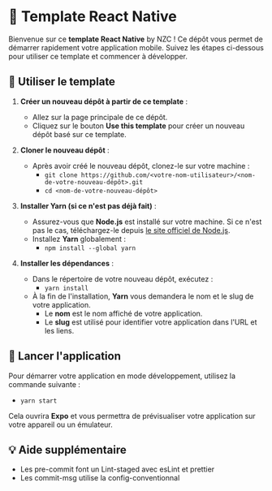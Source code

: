 # 🎉 Template React Native

Bienvenue sur ce **template React Native** by NZC ! Ce dépôt vous permet de démarrer rapidement votre application mobile.
Suivez les étapes ci-dessous pour utiliser ce template et commencer à développer.

## 🚀 Utiliser le template

1. **Créer un nouveau dépôt à partir de ce template** :
   - Allez sur la page principale de ce dépôt.
   - Cliquez sur le bouton **Use this template** pour créer un nouveau dépôt basé sur ce template.

2. **Cloner le nouveau dépôt** :
   - Après avoir créé le nouveau dépôt, clonez-le sur votre machine :
     - `git clone https://github.com/<votre-nom-utilisateur>/<nom-de-votre-nouveau-dépôt>.git`
     - `cd <nom-de-votre-nouveau-dépôt>`

3. **Installer Yarn (si ce n'est pas déjà fait)** :
   - Assurez-vous que **Node.js** est installé sur votre machine. Si ce n'est pas le cas, téléchargez-le depuis [le site officiel de Node.js](https://nodejs.org/).
   - Installez **Yarn** globalement :
     - `npm install --global yarn`

4. **Installer les dépendances** :
   - Dans le répertoire de votre nouveau dépôt, exécutez :
     - `yarn install`
   - À la fin de l'installation, **Yarn** vous demandera le nom et le slug de votre application. 
     - Le **nom** est le nom affiché de votre application.
     - Le **slug** est utilisé pour identifier votre application dans l'URL et les liens.

## 🎈 Lancer l'application

Pour démarrer votre application en mode développement, utilisez la commande suivante :

- `yarn start`

Cela ouvrira **Expo** et vous permettra de prévisualiser votre application sur votre appareil ou un émulateur.

## 💡 Aide supplémentaire
- Les pre-commit font un Lint-staged avec esLint et prettier
- Les commit-msg utilise la config-conventionnal

